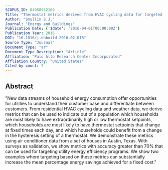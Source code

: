 ```yaml
---
SCOPUS_ID: 84958952169
Title: "Thermostat metrics derived from HVAC cycling data for targeted utility efficiency programs"
Author: "Smullin S.J."
Journal: "Energy and Buildings"
Publication Date: {'$date': '2016-04-01T00:00:00Z'}
Publication Year: 2016
DOI: "10.1016/j.enbuild.2016.02.018"
Source Type: "Journal"
Document Type: "ar"
Document Type Description: "Article"
Affliation: "Palo Alto Research Center Incorporated"
Affliation Country: "United States"
Cited by count: 7
---
```


## Abstract
"New data streams of household energy consumption offer opportunities for utilities to understand their customer base and differentiate between customers. From residential HVAC cycling data and weather data, we derive metrics that can be used to indicate out of a population which households are most likely to have extraordinarily high or low thermostat setpoints, which households are most likely to have thermostat setpoints that change at fixed times each day, and which households could benefit from a change in the hysteresis setting of a thermostat. We demonstrate these metrics using air conditioner data from a set of houses in Austin, Texas. With surveys as validation, we show metrics with accuracy greater than 70% that can be used for targeting utility energy efficiency programs. We show two examples where targeting based on these metrics can substantially increase the mean percentage energy savings achieved for a fixed cost."
